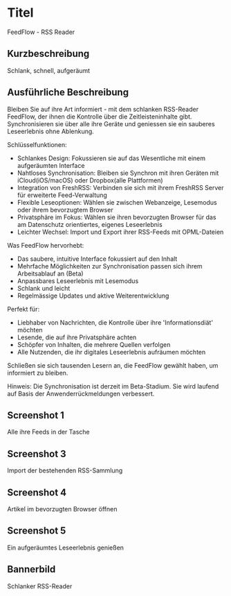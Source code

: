 # Titel

FeedFlow - RSS Reader

## Kurzbeschreibung

Schlank, schnell, aufgeräumt

## Ausführliche Beschreibung

Bleiben Sie auf ihre Art informiert - mit dem schlanken RSS-Reader FeedFlow, der
ihnen die Kontrolle über die Zeitleisteninhalte gibt. Synchronisieren sie über
alle ihre Geräte und geniessen sie ein sauberes Leseerlebnis ohne Ablenkung.

Schlüsselfunktionen:

- Schlankes Design: Fokussieren sie auf das Wesentliche mit einem aufgeräumten
  Interface
- Nahtloses Synchronisation: Bleiben sie Synchron mit ihren Geräten mit
  iCloud(iOS/macOS) oder Dropbox(alle Plattformen)
- Integration von FreshRSS: Verbinden sie sich mit ihrem FreshRSS Server für
  erweiterte Feed-Verwaltung
- Flexible Leseoptionen: Wählen sie zwischen Webanzeige, Lesemodus oder ihrem
  bevorzugtem Browser
- Privatsphäre im Fokus: Wählen sie ihren bevorzugten Browser für das am
  Datenschutz orientiertes, eigenes Leseerlebnis
- Leichter Wechsel: Import und Export ihrer RSS-Feeds mit OPML-Dateien

Was FeedFlow hervorhebt:

- Das saubere, intuitive Interface fokussiert auf den Inhalt
- Mehrfache Möglichkeiten zur Synchronisation passen sich ihrem Arbeitsablauf an
  (Beta)
- Anpassbares Leseerlebnis mit Lesemodus
- Schlank und leicht
- Regelmässige Updates und aktive Weiterentwicklung

Perfekt für:
- Liebhaber von Nachrichten, die Kontrolle über ihre 'Informationsdiät' möchten
- Lesende, die auf ihre Privatsphäre achten
- Schöpfer von Inhalten, die mehrere Quellen verfolgen
- Alle Nutzenden, die ihr digitales Leseerlebnis aufräumen möchten

Schließen sie sich tausenden Lesern an, die FeedFlow gewählt haben, um
informiert zu bleiben.

Hinweis: Die Synchronisation ist derzeit im Beta-Stadium. Sie wird laufend auf
Basis der Anwenderrückmeldungen verbessert.

## Screenshot 1

Alle ihre Feeds in der Tasche

## Screenshot 3

Import der bestehenden RSS-Sammlung

## Screenshot 4

Artikel im bevorzugten Browser öffnen

## Screenshot 5

Ein aufgeräumtes Leseerlebnis genießen

## Bannerbild

Schlanker RSS-Reader
